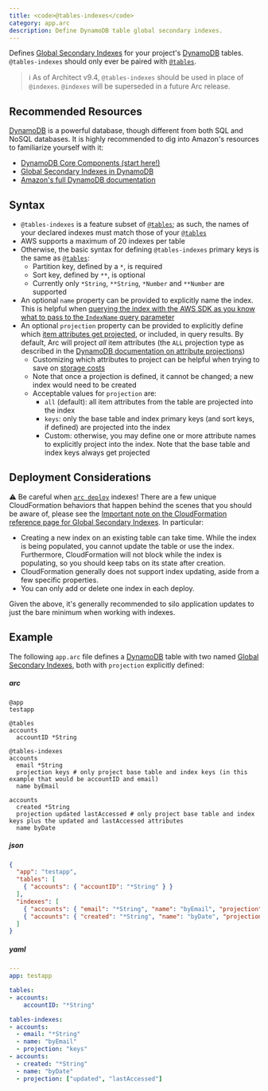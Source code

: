 ```yaml
---
title: <code>@tables-indexes</code>
category: app.arc
description: Define DynamoDB table global secondary indexes.
---
```


Defines [Global Secondary Indexes][gsi] for your project's [DynamoDB][ddb] tables. `@tables-indexes` should only ever be paired with [`@tables`][tables].

> ℹ️  As of Architect v9.4, `@tables-indexes` should be used in place of `@indexes`. `@indexes` will be superseded in a future Arc release.

## Recommended Resources

[DynamoDB][ddb] is a powerful database, though different from both SQL and NoSQL databases. It is highly recommended to dig into Amazon's resources to familiarize yourself with it:

- [DynamoDB Core Components (start here!)][core]
- [Global Secondary Indexes in DynamoDB][gsi]
- [Amazon's full DynamoDB documentation][ddb]

## Syntax

- `@tables-indexes` is a feature subset of [`@tables`][tables]; as such, the names of your declared indexes must match those of your [`@tables`][tables]
- AWS supports a maximum of 20 indexes per table
- Otherwise, the basic syntax for defining `@tables-indexes` primary keys is the same as [`@tables`][tables]:
  - Partition key, defined by a `*`, is required
  - Sort key, defined by `**`, is optional
  - Currently only `*String`, `**String`, `*Number` and `**Number` are supported
- An optional `name` property can be provided to explicitly name the index. This is helpful when [querying the index with the AWS SDK as you know what to pass to the `IndexName` query parameter](https://docs.aws.amazon.com/AWSJavaScriptSDK/latest/AWS/DynamoDB/DocumentClient.html#query-property)
- An optional `projection` property can be provided to explicitly define which [item attributes get projected][projection], or included, in query results. By default, Arc will project _all_ item attributes (the `ALL` projection type as described in the [DynamoDB documentation on attribute projections][projection])
  - Customizing which attributes to project can be helpful when trying to save on [storage costs][pricing]
  - Note that once a projection is defined, it cannot be changed; a new index would need to be created
  - Acceptable values for `projection` are:
    - `all` (default): all item attributes from the table are projected into the index
    - `keys`: only the base table and index primary keys (and sort keys, if defined) are projected into the index
    - Custom: otherwise, you may define one or more attribute names to explicitly project into the index. Note that the base table and index keys always get projected

## Deployment Considerations

⚠️ Be careful when [`arc deploy`](../cli/deploy) indexes! There are a few unique CloudFormation behaviors that happen behind the scenes that you should be aware of, please see the [Important note on the CloudFormation reference page for Global Secondary Indexes](https://docs.aws.amazon.com/AWSCloudFormation/latest/UserGuide/aws-resource-dynamodb-table.html#cfn-dynamodb-table-globalsecondaryindexes). In particular:

- Creating a new index on an existing table can take time. While the index is being populated, you cannot update the table or use the index. Furthermore, CloudFormation will not block while the index is populating, so you should keep tabs on its state after creation.
- CloudFormation generally does not support index updating, aside from a few specific properties.
- You can only add or delete one index in each deploy.

Given the above, it's generally recommended to silo application updates to just the bare minimum when working with indexes.

## Example

The following `app.arc` file defines a [DynamoDB][ddb] table with two named [Global Secondary Indexes][gsi], both with `projection` explicitly defined:

<arc-viewer default-tab=arc>
<div slot=contents>
<arc-tab label=arc>
<h5>arc</h5>
<div slot=content>

```arc
@app
testapp

@tables
accounts
  accountID *String

@tables-indexes
accounts
  email *String
  projection keys # only project base table and index keys (in this example that would be accountID and email)
  name byEmail

accounts
  created *String
  projection updated lastAccessed # only project base table and index keys plus the updated and lastAccessed attributes
  name byDate
```
</div>
</arc-tab>

<arc-tab label=json>
<h5>json</h5>
<div slot=content>

```json
{
  "app": "testapp",
  "tables": [
    { "accounts": { "accountID": "*String" } }
  ],
  "indexes": [
    { "accounts": { "email": "*String", "name": "byEmail", "projection": "keys" } },
    { "accounts": { "created": "*String", "name": "byDate", "projection": [ "updated", "lastAccessed" ] } }
  ]
}
```
</div>
</arc-tab>

<arc-tab label=yaml>
<h5>yaml</h5>
<div slot=content>

```yaml
---
app: testapp

tables:
- accounts:
    accountID: "*String"

tables-indexes:
- accounts:
  - email: "*String"
  - name: "byEmail"
  - projection: "keys"
- accounts:
  - created: "*String"
  - name: "byDate"
  - projection: ["updated", "lastAccessed"]
```
</div>
</arc-tab>

</div>
</arc-viewer>

[tables]: tables
[core]: https://docs.aws.amazon.com/amazondynamodb/latest/developerguide/HowItWorks.CoreComponents.html
[ddb]: https://aws.amazon.com/documentation/dynamodb/
[gsi]: https://docs.aws.amazon.com/amazondynamodb/latest/developerguide/GSI.html
[projection]: https://docs.aws.amazon.com/amazondynamodb/latest/developerguide/GSI.html#GSI.Projections
[pricing]: https://docs.aws.amazon.com/amazondynamodb/latest/developerguide/GSI.html#GSI.StorageConsiderations
